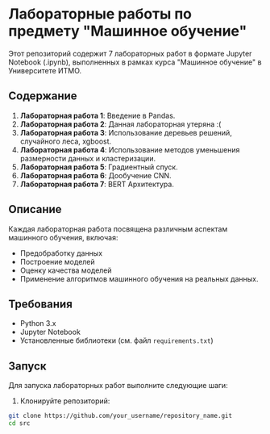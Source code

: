 # Лабораторные работы по предмету "Машинное обучение"

Этот репозиторий содержит 7 лабораторных работ в формате Jupyter Notebook (.ipynb), выполненных в рамках курса "Машинное обучение" в Университете ИТМО.

## Содержание

1. **Лабораторная работа 1**: Введение в Pandas.
2. **Лабораторная работа 2**: Данная лабораторная утеряна :(
3. **Лабораторная работа 3**: Использование деревьев решений, случайного леса, xgboost.
4. **Лабораторная работа 4**: Использование методов уменьшения размерности данных и кластеризации.
5. **Лабораторная работа 5**: Градиентный спуск.
6. **Лабораторная работа 6**: Дообучение CNN.
7. **Лабораторная работа 7**: BERT Архитектура.

## Описание

Каждая лабораторная работа посвящена различным аспектам машинного обучения, включая:

- Предобработку данных
- Построение моделей
- Оценку качества моделей
- Применение алгоритмов машинного обучения на реальных данных.

## Требования

- Python 3.x
- Jupyter Notebook
- Установленные библиотеки (см. файл `requirements.txt`)

## Запуск

Для запуска лабораторных работ выполните следующие шаги:

1. Клонируйте репозиторий:

```bash
git clone https://github.com/your_username/repository_name.git
cd src
